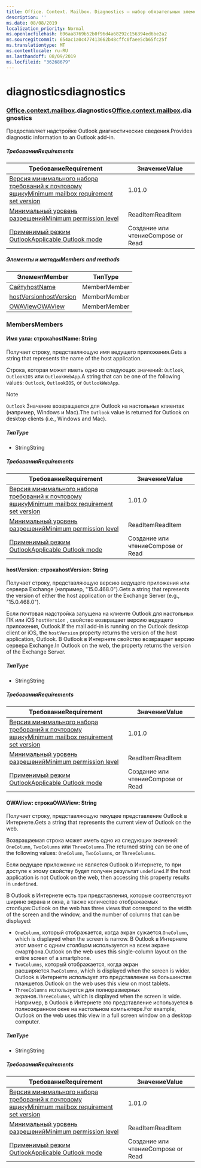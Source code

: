 ```yaml
---
title: Office. Context. Mailbox. Diagnostics — набор обязательных элементов 1,3
description: ''
ms.date: 08/08/2019
localization_priority: Normal
ms.openlocfilehash: 696aa8769b52b0f96d4a68292c156394ed6be2a2
ms.sourcegitcommit: 654ac1a0c477413662b48cffc0faee5cb65fc25f
ms.translationtype: MT
ms.contentlocale: ru-RU
ms.lasthandoff: 08/09/2019
ms.locfileid: "36268679"
---
```

# <a name="diagnostics"></a><span data-ttu-id="75262-102">diagnostics</span><span class="sxs-lookup"><span data-stu-id="75262-102">diagnostics</span></span>

### <a name="officeofficemdcontextofficecontextmdmailboxofficecontextmailboxmddiagnostics"></a><span data-ttu-id="75262-103">[Office](Office.md)[.context](Office.context.md)[.mailbox](Office.context.mailbox.md).diagnostics</span><span class="sxs-lookup"><span data-stu-id="75262-103">[Office](Office.md)[.context](Office.context.md)[.mailbox](Office.context.mailbox.md).diagnostics</span></span>

<span data-ttu-id="75262-104">Предоставляет надстройке Outlook диагностические сведения.</span><span class="sxs-lookup"><span data-stu-id="75262-104">Provides diagnostic information to an Outlook add-in.</span></span>

##### <a name="requirements"></a><span data-ttu-id="75262-105">Требования</span><span class="sxs-lookup"><span data-stu-id="75262-105">Requirements</span></span>

|<span data-ttu-id="75262-106">Требование</span><span class="sxs-lookup"><span data-stu-id="75262-106">Requirement</span></span>| <span data-ttu-id="75262-107">Значение</span><span class="sxs-lookup"><span data-stu-id="75262-107">Value</span></span>|
|---|---|
|[<span data-ttu-id="75262-108">Версия минимального набора требований к почтовому ящику</span><span class="sxs-lookup"><span data-stu-id="75262-108">Minimum mailbox requirement set version</span></span>](/office/dev/add-ins/reference/requirement-sets/outlook-api-requirement-sets)| <span data-ttu-id="75262-109">1.0</span><span class="sxs-lookup"><span data-stu-id="75262-109">1.0</span></span>|
|[<span data-ttu-id="75262-110">Минимальный уровень разрешений</span><span class="sxs-lookup"><span data-stu-id="75262-110">Minimum permission level</span></span>](/outlook/add-ins/understanding-outlook-add-in-permissions)| <span data-ttu-id="75262-111">ReadItem</span><span class="sxs-lookup"><span data-stu-id="75262-111">ReadItem</span></span>|
|[<span data-ttu-id="75262-112">Применимый режим Outlook</span><span class="sxs-lookup"><span data-stu-id="75262-112">Applicable Outlook mode</span></span>](/outlook/add-ins/#extension-points)| <span data-ttu-id="75262-113">Создание или чтение</span><span class="sxs-lookup"><span data-stu-id="75262-113">Compose or Read</span></span>|

##### <a name="members-and-methods"></a><span data-ttu-id="75262-114">Элементы и методы</span><span class="sxs-lookup"><span data-stu-id="75262-114">Members and methods</span></span>

| <span data-ttu-id="75262-115">Элемент</span><span class="sxs-lookup"><span data-stu-id="75262-115">Member</span></span> | <span data-ttu-id="75262-116">Тип</span><span class="sxs-lookup"><span data-stu-id="75262-116">Type</span></span> |
|--------|------|
| [<span data-ttu-id="75262-117">Сайту</span><span class="sxs-lookup"><span data-stu-id="75262-117">hostName</span></span>](#hostname-string) | <span data-ttu-id="75262-118">Member</span><span class="sxs-lookup"><span data-stu-id="75262-118">Member</span></span> |
| [<span data-ttu-id="75262-119">hostVersion</span><span class="sxs-lookup"><span data-stu-id="75262-119">hostVersion</span></span>](#hostversion-string) | <span data-ttu-id="75262-120">Member</span><span class="sxs-lookup"><span data-stu-id="75262-120">Member</span></span> |
| [<span data-ttu-id="75262-121">OWAView</span><span class="sxs-lookup"><span data-stu-id="75262-121">OWAView</span></span>](#owaview-string) | <span data-ttu-id="75262-122">Member</span><span class="sxs-lookup"><span data-stu-id="75262-122">Member</span></span> |

### <a name="members"></a><span data-ttu-id="75262-123">Members</span><span class="sxs-lookup"><span data-stu-id="75262-123">Members</span></span>

#### <a name="hostname-string"></a><span data-ttu-id="75262-124">Имя узла: строка</span><span class="sxs-lookup"><span data-stu-id="75262-124">hostName: String</span></span>

<span data-ttu-id="75262-125">Получает строку, представляющую имя ведущего приложения.</span><span class="sxs-lookup"><span data-stu-id="75262-125">Gets a string that represents the name of the host application.</span></span>

<span data-ttu-id="75262-126">Строка, которая может иметь одно из следующих значений: `Outlook`, `OutlookIOS` или `OutlookWebApp`.</span><span class="sxs-lookup"><span data-stu-id="75262-126">A string that can be one of the following values: `Outlook`, `OutlookIOS`, or `OutlookWebApp`.</span></span>

> [!NOTE]
> <span data-ttu-id="75262-127">`Outlook` Значение возвращается для Outlook на настольных клиентах (например, Windows и Mac).</span><span class="sxs-lookup"><span data-stu-id="75262-127">The `Outlook` value is returned for Outlook on desktop clients (i.e., Windows and Mac).</span></span>

##### <a name="type"></a><span data-ttu-id="75262-128">Тип</span><span class="sxs-lookup"><span data-stu-id="75262-128">Type</span></span>

*   <span data-ttu-id="75262-129">String</span><span class="sxs-lookup"><span data-stu-id="75262-129">String</span></span>

##### <a name="requirements"></a><span data-ttu-id="75262-130">Требования</span><span class="sxs-lookup"><span data-stu-id="75262-130">Requirements</span></span>

|<span data-ttu-id="75262-131">Требование</span><span class="sxs-lookup"><span data-stu-id="75262-131">Requirement</span></span>| <span data-ttu-id="75262-132">Значение</span><span class="sxs-lookup"><span data-stu-id="75262-132">Value</span></span>|
|---|---|
|[<span data-ttu-id="75262-133">Версия минимального набора требований к почтовому ящику</span><span class="sxs-lookup"><span data-stu-id="75262-133">Minimum mailbox requirement set version</span></span>](/office/dev/add-ins/reference/requirement-sets/outlook-api-requirement-sets)| <span data-ttu-id="75262-134">1.0</span><span class="sxs-lookup"><span data-stu-id="75262-134">1.0</span></span>|
|[<span data-ttu-id="75262-135">Минимальный уровень разрешений</span><span class="sxs-lookup"><span data-stu-id="75262-135">Minimum permission level</span></span>](/outlook/add-ins/understanding-outlook-add-in-permissions)| <span data-ttu-id="75262-136">ReadItem</span><span class="sxs-lookup"><span data-stu-id="75262-136">ReadItem</span></span>|
|[<span data-ttu-id="75262-137">Применимый режим Outlook</span><span class="sxs-lookup"><span data-stu-id="75262-137">Applicable Outlook mode</span></span>](/outlook/add-ins/#extension-points)| <span data-ttu-id="75262-138">Создание или чтение</span><span class="sxs-lookup"><span data-stu-id="75262-138">Compose or Read</span></span>|

#### <a name="hostversion-string"></a><span data-ttu-id="75262-139">hostVersion: строка</span><span class="sxs-lookup"><span data-stu-id="75262-139">hostVersion: String</span></span>

<span data-ttu-id="75262-140">Получает строку, представляющую версию ведущего приложения или сервера Exchange (например, "15.0.468.0").</span><span class="sxs-lookup"><span data-stu-id="75262-140">Gets a string that represents the version of either the host application or the Exchange Server (e.g., "15.0.468.0").</span></span>

<span data-ttu-id="75262-141">Если почтовая надстройка запущена на клиенте Outlook для настольных ПК или iOS `hostVersion` , свойство возвращает версию ведущего приложения, Outlook.</span><span class="sxs-lookup"><span data-stu-id="75262-141">If the mail add-in is running on the Outlook desktop client or iOS, the `hostVersion` property returns the version of the host application, Outlook.</span></span> <span data-ttu-id="75262-142">В Outlook в Интернете свойство возвращает версию сервера Exchange.</span><span class="sxs-lookup"><span data-stu-id="75262-142">In Outlook on the web, the property returns the version of the Exchange Server.</span></span>

##### <a name="type"></a><span data-ttu-id="75262-143">Тип</span><span class="sxs-lookup"><span data-stu-id="75262-143">Type</span></span>

*   <span data-ttu-id="75262-144">String</span><span class="sxs-lookup"><span data-stu-id="75262-144">String</span></span>

##### <a name="requirements"></a><span data-ttu-id="75262-145">Требования</span><span class="sxs-lookup"><span data-stu-id="75262-145">Requirements</span></span>

|<span data-ttu-id="75262-146">Требование</span><span class="sxs-lookup"><span data-stu-id="75262-146">Requirement</span></span>| <span data-ttu-id="75262-147">Значение</span><span class="sxs-lookup"><span data-stu-id="75262-147">Value</span></span>|
|---|---|
|[<span data-ttu-id="75262-148">Версия минимального набора требований к почтовому ящику</span><span class="sxs-lookup"><span data-stu-id="75262-148">Minimum mailbox requirement set version</span></span>](/office/dev/add-ins/reference/requirement-sets/outlook-api-requirement-sets)| <span data-ttu-id="75262-149">1.0</span><span class="sxs-lookup"><span data-stu-id="75262-149">1.0</span></span>|
|[<span data-ttu-id="75262-150">Минимальный уровень разрешений</span><span class="sxs-lookup"><span data-stu-id="75262-150">Minimum permission level</span></span>](/outlook/add-ins/understanding-outlook-add-in-permissions)| <span data-ttu-id="75262-151">ReadItem</span><span class="sxs-lookup"><span data-stu-id="75262-151">ReadItem</span></span>|
|[<span data-ttu-id="75262-152">Применимый режим Outlook</span><span class="sxs-lookup"><span data-stu-id="75262-152">Applicable Outlook mode</span></span>](/outlook/add-ins/#extension-points)| <span data-ttu-id="75262-153">Создание или чтение</span><span class="sxs-lookup"><span data-stu-id="75262-153">Compose or Read</span></span>|

#### <a name="owaview-string"></a><span data-ttu-id="75262-154">OWAView: строка</span><span class="sxs-lookup"><span data-stu-id="75262-154">OWAView: String</span></span>

<span data-ttu-id="75262-155">Получает строку, представляющую текущее представление Outlook в Интернете.</span><span class="sxs-lookup"><span data-stu-id="75262-155">Gets a string that represents the current view of Outlook on the web.</span></span>

<span data-ttu-id="75262-156">Возвращаемая строка может иметь одно из следующих значений: `OneColumn`, `TwoColumns` или `ThreeColumns`.</span><span class="sxs-lookup"><span data-stu-id="75262-156">The returned string can be one of the following values: `OneColumn`, `TwoColumns`, or `ThreeColumns`.</span></span>

<span data-ttu-id="75262-157">Если ведущее приложение не является Outlook в Интернете, то при доступе к этому свойству будет получен результат `undefined`.</span><span class="sxs-lookup"><span data-stu-id="75262-157">If the host application is not Outlook on the web, then accessing this property results in `undefined`.</span></span>

<span data-ttu-id="75262-158">В Outlook в Интернете есть три представления, которые соответствуют ширине экрана и окна, а также количество отображаемых столбцов:</span><span class="sxs-lookup"><span data-stu-id="75262-158">Outlook on the web has three views that correspond to the width of the screen and the window, and the number of columns that can be displayed:</span></span>

*   <span data-ttu-id="75262-159">`OneColumn`, который отображается, когда экран сужается.</span><span class="sxs-lookup"><span data-stu-id="75262-159">`OneColumn`, which is displayed when the screen is narrow.</span></span> <span data-ttu-id="75262-160">В Outlook в Интернете этот макет с одним столбцом используется на всем экране смартфона.</span><span class="sxs-lookup"><span data-stu-id="75262-160">Outlook on the web uses this single-column layout on the entire screen of a smartphone.</span></span>
*   <span data-ttu-id="75262-161">`TwoColumns`, который отображается, когда экран расширяется.</span><span class="sxs-lookup"><span data-stu-id="75262-161">`TwoColumns`, which is displayed when the screen is wider.</span></span> <span data-ttu-id="75262-162">Outlook в Интернете использует это представление на большинстве планшетов.</span><span class="sxs-lookup"><span data-stu-id="75262-162">Outlook on the web uses this view on most tablets.</span></span>
*   <span data-ttu-id="75262-163">`ThreeColumns` используется для полноразмерных экранов.</span><span class="sxs-lookup"><span data-stu-id="75262-163">`ThreeColumns`, which is displayed when the screen is wide.</span></span> <span data-ttu-id="75262-164">Например, в Outlook в Интернете это представление используется в полноэкранном окне на настольном компьютере.</span><span class="sxs-lookup"><span data-stu-id="75262-164">For example, Outlook on the web uses this view in a full screen window on a desktop computer.</span></span>

##### <a name="type"></a><span data-ttu-id="75262-165">Тип</span><span class="sxs-lookup"><span data-stu-id="75262-165">Type</span></span>

*   <span data-ttu-id="75262-166">String</span><span class="sxs-lookup"><span data-stu-id="75262-166">String</span></span>

##### <a name="requirements"></a><span data-ttu-id="75262-167">Требования</span><span class="sxs-lookup"><span data-stu-id="75262-167">Requirements</span></span>

|<span data-ttu-id="75262-168">Требование</span><span class="sxs-lookup"><span data-stu-id="75262-168">Requirement</span></span>| <span data-ttu-id="75262-169">Значение</span><span class="sxs-lookup"><span data-stu-id="75262-169">Value</span></span>|
|---|---|
|[<span data-ttu-id="75262-170">Версия минимального набора требований к почтовому ящику</span><span class="sxs-lookup"><span data-stu-id="75262-170">Minimum mailbox requirement set version</span></span>](/office/dev/add-ins/reference/requirement-sets/outlook-api-requirement-sets)| <span data-ttu-id="75262-171">1.0</span><span class="sxs-lookup"><span data-stu-id="75262-171">1.0</span></span>|
|[<span data-ttu-id="75262-172">Минимальный уровень разрешений</span><span class="sxs-lookup"><span data-stu-id="75262-172">Minimum permission level</span></span>](/outlook/add-ins/understanding-outlook-add-in-permissions)| <span data-ttu-id="75262-173">ReadItem</span><span class="sxs-lookup"><span data-stu-id="75262-173">ReadItem</span></span>|
|[<span data-ttu-id="75262-174">Применимый режим Outlook</span><span class="sxs-lookup"><span data-stu-id="75262-174">Applicable Outlook mode</span></span>](/outlook/add-ins/#extension-points)| <span data-ttu-id="75262-175">Создание или чтение</span><span class="sxs-lookup"><span data-stu-id="75262-175">Compose or Read</span></span>|
